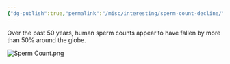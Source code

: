 ```yaml
---
{"dg-publish":true,"permalink":"/misc/interesting/sperm-count-decline/","tags":["misc"],"noteIcon":1}
---
```



Over the past 50 years, human sperm counts appear to have fallen by more than 50% around the globe.

![Sperm Count.png](/img/user/img/Sperm%20Count.png)